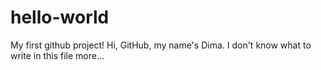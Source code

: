 # hello-world
My first github project!
Hi, GitHub, my name's Dima. I don't know what to write in this file more...
